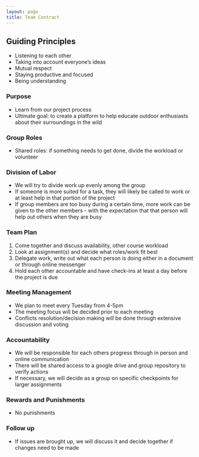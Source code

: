 ```yaml
---
layout: page
title: Team Contract
---
```


## Guiding Principles
- Listening to each other 
- Taking into account everyone’s ideas 
- Mutual respect 
- Staying productive and focused 
- Being understanding  

### Purpose
- Learn from our project process 
- Ultimate goal: to create a platform to help educate outdoor enthusiasts about their surroundings in the wild   

### Group Roles
- Shared roles: if something needs to get done, divide the workload or volunteer  

### Division of Labor 
- We will try to divide work up evenly among the group
- If someone is more suited for a task, they will likely be called to work or at least help in that portion of the project 
- If group members are too busy during a certain time, more work can be given to the other members - with the expectation that that person will help out others when they are busy  

### Team Plan
1. Come together and discuss availability, other course workload
2. Look at assignment(s) and decide what roles/work fit best 
3. Delegate work, write out what each person is doing either in a document or through online messenger 
4. Hold each other accountable and have check-ins at least a day before the project is due  

### Meeting Management 
- We plan to meet every Tuesday from 4-5pm
- The meeting focus will be decided prior to each meeting
- Conflicts resolution/decision making will be done through extensive discussion and voting    

### Accountability 
- We will be responsible for each others progress through in person and online communication
- There will be shared access to a google drive and group repository to verify actions
- If necessary, we will decide as a group on specific checkpoints for larger assignments   

### Rewards and Punishments 
- No punishments  

### Follow up
- If issues are brought up, we will discuss it and decide together if changes need to be made
